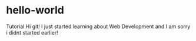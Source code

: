 # hello-world
Tutorial
Hi git!
I just started learning about Web Development and I am sorry i didnt started earlier!
